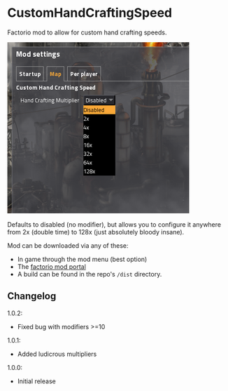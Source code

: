 # CustomHandCraftingSpeed
Factorio mod to allow for custom hand crafting speeds.

![Image of hand crafting mod settings pane](icon.PNG)

Defaults to disabled (no modifier), but allows you to configure it anywhere from 2x (double time) to 128x (just absolutely bloody insane).

Mod can be downloaded via any of these:
- In game through the mod menu (best option)
- The [factorio mod portal](https://mods.factorio.com/mods/Othyn/Custom%20Hand%20Crafting%20Speed)
- A build can be found in the repo's `/dist` directory.

## Changelog
1.0.2:
- Fixed bug with modifiers >=10

1.0.1:
- Added ludicrous multipliers

1.0.0:
- Initial release